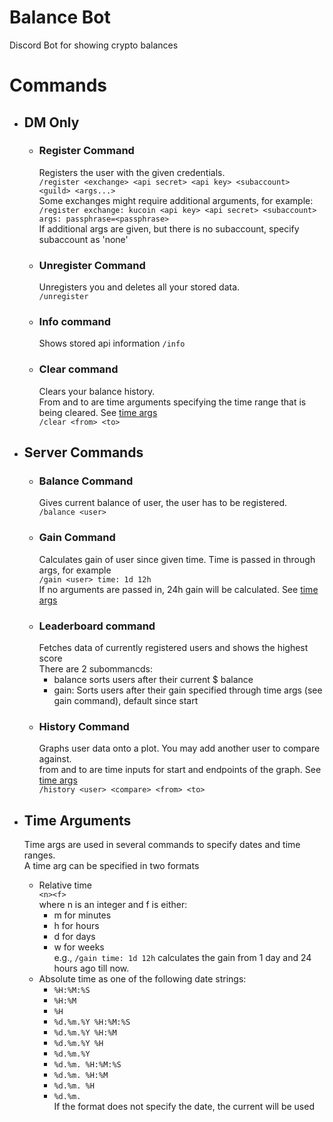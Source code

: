 # Balance Bot
Discord Bot for showing crypto balances

# Commands
- ## DM Only 
  - ### Register Command
    Registers the user with the given credentials. <br>
    `/register <exchange> <api secret> <api key> <subaccount> <guild> <args...>` <br>
    Some exchanges might require additional arguments, for example: <br>
    `/register exchange: kucoin <api key> <api secret> <subaccount> args: passphrase=<passphrase>` <br>
    If additional args are given, but there is no subaccount, specify subaccount as 'none'
  - ### Unregister Command  
    Unregisters you and deletes all your stored data. <br>
    `/unregister`
  - ### Info command
    Shows stored api information
    `/info`
  - ### Clear command
    Clears your balance history.  <br>
    From and to are time arguments specifying the time range that is being cleared. See [time args](#time-arguments) <br>
    `/clear <from> <to>`
    
- ## Server Commands
  - ### Balance Command 
    Gives current balance of user, the user has to be registered.<br>
    `/balance <user>`
  - ### Gain Command  
    Calculates gain of user since given time. Time is passed in through args, for example <br>
    `/gain <user> time: 1d 12h` <br>
    If no arguments are passed in, 24h gain will be calculated. See [time args](#time-arguments)
  - ### Leaderboard command
    Fetches data of currently registered users and shows the highest score <br>
    There are 2 subommancds:
      - balance sorts users after their current $ balance  
      - gain: Sorts users after their gain specified through time args (see gain command), default since start
  - ### History Command
    Graphs user data onto a plot. You may add another user to compare against. <br>
    from and to are time inputs for start and endpoints of the graph. See [time args](#time-arguments) <br>
    `/history <user> <compare> <from> <to>`
  
- ## Time Arguments
  Time args are used in several commands to specify dates and time ranges. <br>
  A time arg can be specified in two formats <br>
  - Relative time <br>`<n><f>` <br>
    where n is an integer and f is either:
      - m for minutes
      - h for hours
      - d for days
      - w for weeks
    <br> e.g., `/gain time: 1d 12h` calculates the gain from 1 day and 24 hours ago till now.
  - Absolute time as one of the following date strings:
    - `%H:%M:%S`
    - `%H:%M`
    - `%H`
    - `%d.%m.%Y %H:%M:%S`
    - `%d.%m.%Y %H:%M`
    - `%d.%m.%Y %H`
    - `%d.%m.%Y`
    - `%d.%m. %H:%M:%S`
    - `%d.%m. %H:%M`
    - `%d.%m. %H`
    - `%d.%m.`
    <br> If the format does not specify the date, the current will be used
    